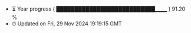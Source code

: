 - ⏳ Year progress { ███████████████████████████▁▁▁ } 91.20 %
- ⏰ Updated on Fri, 29 Nov 2024 19:19:15 GMT

